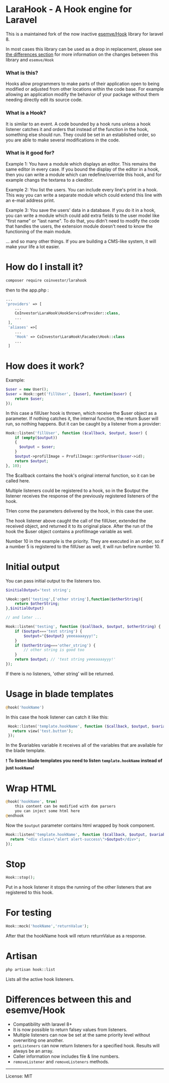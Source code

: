# LaraHook - A Hook engine for Laravel

This is a maintained fork of the now inactive [esemve/Hook](https://github.com/esemve/Hook) library for laravel 8.   

In most cases this library can be used as a drop in replacement, please see [the differences section](#differences-between-this-and-esemvehook) for more information on the changes between this library and `esemve/Hook`

### What is this?

Hooks allow programmers to make parts of their application open to being modified or adjusted from other locations within the code base. For example allowing an application modify the behavior of your package without them needing directly edit its source code.

### What is a Hook?

It is similar to an event. A code bounded by a hook runs unless a hook listener catches it and orders that instead of the function in the hook, something else should run. They could be set in an established order, so you are able to make several modifications in the code.

### What is it good for?

Example 1: You have a module which displays an editor. This remains the same editor in every case.
If you bound the display of the editor in a hook, then you can write a module which can redefine/override this hook, and for example changs the textarea to a ckeditor.

Example 2: You list the users. You can include every line's print in a hook. This way you can write a separate module which could extend this line with an e-mail address print.

Example 3: You save the users' data in a database. If you do it in a hook, you can write a module which could add extra fields to the user model like "first name" or "last name". To do that, you didn't need to modify the code that handles the users, the extension module doesn't need to know the functioning of the main module.


... and so many other things. If you are building a CMS-like system, it will make your life a lot easier.

# How do I install it?

```bash
composer require coinvestor/larahook
```

then to the app.php :
```php
...
'providers' => [
    ...
    CoInvestor\LaraHook\HookServiceProvider::class,
    ...
 ],
 'aliases' =>[
    ...
    'Hook' => CoInvestor\LaraHook\Facades\Hook::class
    ...
 ]
```


# How does it work?

Example:

```php
$user = new User();
$user = Hook::get('fillUser', [$user], function($user) {
    return $user;
});
```

In this case a fillUser hook is thrown, which receive the $user object as a parameter. If nothing catches it, the internal function, the return $user will run, so nothing happens. But it can be caught by a listener from a provider:

```php
Hook::listen('fillUser', function ($callback, $output, $user) {
    if (empty($output))
    {
      $output = $user;
    }
    $output->profilImage = ProfilImage::getForUser($user->id);
    return $output;
}, 10);

```
The $callback contains the hook's original internal function, so it can be called here.

Multiple listeners could be registered to a hook, so in the $output the listener receives the response of the previously registered listeners of the hook.

THen come the parameters delivered by the hook, in this case the user.

The hook listener above caught the call of the fillUser, extended the received object, and returned it to its original place. After the run of the hook the $user object contains a profilImage variable as well.

Number 10 in the example is the priority. They are executed in an order, so if a number 5 is registered to the fillUser as well, it will run before number 10.

# Initial output

You can pass initial output to the listeners too.

```php
$initialOutput='test string';

\Hook::get('testing',['other string'],function($otherString){
    return $otherString;
},$initialOutput)

// and later ...

Hook::listen('testing', function ($callback, $output, $otherString) {
    if ($output==='test string') {
        $output="{$output} yeeeaaaayyy!";
    }
    if ($otherString==='other_string') {
        // other string is good too
    }
    return $output; // 'test string yeeeaaaayyy!'
});
```
If there is no listeners, 'other string' will be returned.

# Usage in blade templates

```php
@hook('hookName')
```

In this case the hook listener can catch it like this:
```php
 Hook::listen('template.hookName', function ($callback, $output, $variables) {
   return view('test.button');
 });
```
In the $variables variable it receives all of the variables that are available for the blade template.

:exclamation: **To listen blade templates you need to listen `template.hookName` instead of just `hookName`!**

# Wrap HTML
```php
@hook('hookName', true)
    this content can be modified with dom parsers
    you can inject some html here
@endhook
```
Now the `$output` parameter contains html wrapped by hook component.
```php
Hook::listen('template.hookName', function ($callback, $output, $variables) {
  return "<div class=\"alert alert-success\">$output</div>";
});
```

# Stop
```php
Hook::stop();
```
Put in a hook listener it stops the running of the other listeners that are registered to this hook.


# For testing

```php
Hook::mock('hookName','returnValue');
```
After that the hookName hook will return returnValue as a response.

# Artisan

```bash
php artisan hook::list
```

Lists all the active hook listeners.

# Differences between this and esemve/Hook

* Compatibility with laravel 8+
* It is now possible to return falsey values from listeners.
* Multiple listeners can now be set at the same priority level without overwriting one another.
* `getListeners` can now return listeners for a specified hook. Results will always be an array.
* Caller information now includes file & line numbers.
* `removeListener` and `removeListeners` methods.

---

License: MIT
